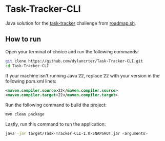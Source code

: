 # Task-Tracker-CLI
Java solution for the [task-tracker](https://roadmap.sh/projects/task-tracker) challenge from [roadmap.sh](https://roadmap.sh/).

## How to run

Open your terminal of choice and run the following commands:

```bash
git clone https://github.com/dylancrter/Task-Tracker-CLI.git
cd Task-Tracker-CLI
```

If your machine isn't running Java 22, replace 22 with your version in the following pom.xml lines:

```xml
<maven.compiler.source>22</maven.compiler.source>
<maven.compiler.target>22</maven.compiler.target>
```

Run the following command to build the project:

```bash
mvn clean package
```

Lastly, run this command to run the application:

```bash
java -jar target/Task-Tracker-CLI-1.0-SNAPSHOT.jar <arguments>
```
